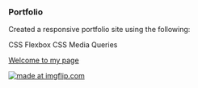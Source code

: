### Portfolio


Created a responsive portfolio site using the following: 

CSS Flexbox
CSS Media Queries

[Welcome to my page](https://portfolio-jg.herokuapp.com/)

<a href="https://imgflip.com/gif/2q1o3i"><img src="https://i.imgflip.com/2q1o3i.gif" title="made at imgflip.com"/></a>


